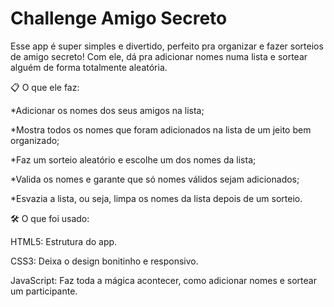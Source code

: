# Challenge Amigo Secreto

Esse app é super simples e divertido, perfeito pra organizar e fazer sorteios de amigo secreto! Com ele, dá pra adicionar nomes numa lista e sortear alguém de forma totalmente aleatória.

📋 O que ele faz:

  *Adicionar os nomes dos seus amigos na lista;
  
  *Mostra todos os nomes que foram adicionados na lista de um jeito bem organizado;
  
  *Faz um sorteio aleatório e escolhe um dos nomes da lista;
  
  *Valida os nomes e garante que só nomes válidos sejam adicionados;
  
  *Esvazia a lista, ou seja, limpa os nomes da lista depois de um sorteio.


🛠️ O que foi usado:

HTML5: Estrutura do app.

CSS3: Deixa o design bonitinho e responsivo.

JavaScript: Faz toda a mágica acontecer, como adicionar nomes e sortear um participante.
